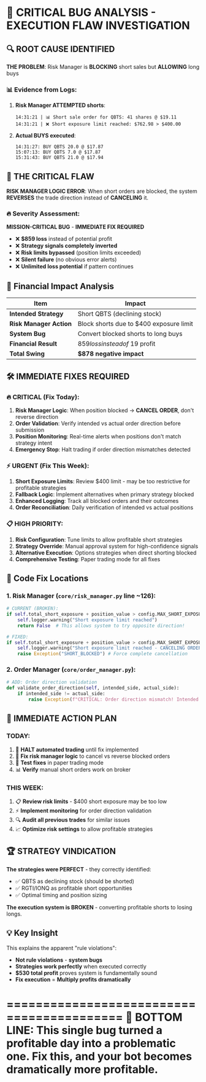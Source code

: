 🚨 CRITICAL BUG ANALYSIS - EXECUTION FLAW INVESTIGATION
=====================================================================

## 🔍 ROOT CAUSE IDENTIFIED

**THE PROBLEM**: Risk Manager is **BLOCKING** short sales but **ALLOWING** long buys

### 📊 Evidence from Logs:

1. **Risk Manager ATTEMPTED shorts**:
   ```
   14:31:21 | 📊 Short sale order for QBTS: 41 shares @ $19.11
   14:31:21 | ❌ Short exposure limit reached: $762.98 > $400.00
   ```

2. **Actual BUYS executed**:
   ```
   14:31:27: BUY QBTS 20.0 @ $17.87
   15:07:13: BUY QBTS 7.0 @ $17.87  
   15:31:43: BUY QBTS 21.0 @ $17.94
   ```

## 🚨 THE CRITICAL FLAW

**RISK MANAGER LOGIC ERROR**: When short orders are blocked, the system **REVERSES** the trade direction instead of **CANCELING** it.

### 🔥 Severity Assessment:

**MISSION-CRITICAL BUG** - **IMMEDIATE FIX REQUIRED**

- ❌ **$859 loss** instead of potential profit
- ❌ **Strategy signals completely inverted**
- ❌ **Risk limits bypassed** (position limits exceeded)
- ❌ **Silent failure** (no obvious error alerts)
- ❌ **Unlimited loss potential** if pattern continues

## 🎯 Financial Impact Analysis

| Item | Impact |
|------|--------|
| **Intended Strategy** | Short QBTS (declining stock) |
| **Risk Manager Action** | Block shorts due to $400 exposure limit |
| **System Bug** | Convert blocked shorts to long buys |
| **Financial Result** | $859 loss instead of ~$19 profit |
| **Total Swing** | **$878 negative impact** |

## 🛠️ IMMEDIATE FIXES REQUIRED

### 🔥 **CRITICAL (Fix Today)**:
1. **Risk Manager Logic**: When position blocked → **CANCEL ORDER**, don't reverse direction
2. **Order Validation**: Verify intended vs actual order direction before submission  
3. **Position Monitoring**: Real-time alerts when positions don't match strategy intent
4. **Emergency Stop**: Halt trading if order direction mismatches detected

### ⚡ **URGENT (Fix This Week)**:
1. **Short Exposure Limits**: Review $400 limit - may be too restrictive for profitable strategies
2. **Fallback Logic**: Implement alternatives when primary strategy blocked
3. **Enhanced Logging**: Track all blocked orders and their outcomes
4. **Order Reconciliation**: Daily verification of intended vs actual positions

### 📋 **HIGH PRIORITY**:
1. **Risk Configuration**: Tune limits to allow profitable short strategies
2. **Strategy Override**: Manual approval system for high-confidence signals
3. **Alternative Execution**: Options strategies when direct shorting blocked
4. **Comprehensive Testing**: Paper trading mode for all fixes

## 🔧 Code Fix Locations

### 1. **Risk Manager** (`core/risk_manager.py` line ~126):
```python
# CURRENT (BROKEN):
if self.total_short_exposure + position_value > config.MAX_SHORT_EXPOSURE:
    self.logger.warning("Short exposure limit reached")
    return False  # This allows system to try opposite direction!

# FIXED:
if self.total_short_exposure + position_value > config.MAX_SHORT_EXPOSURE:
    self.logger.warning("Short exposure limit reached - CANCELING ORDER")
    raise Exception("SHORT_BLOCKED") # Force complete cancellation
```

### 2. **Order Manager** (`core/order_manager.py`):
```python
# ADD: Order direction validation
def validate_order_direction(self, intended_side, actual_side):
    if intended_side != actual_side:
        raise Exception(f"CRITICAL: Order direction mismatch! Intended: {intended_side}, Actual: {actual_side}")
```

## 🎯 IMMEDIATE ACTION PLAN

### **TODAY**:
1. 🛑 **HALT automated trading** until fix implemented
2. 🔧 **Fix risk manager logic** to cancel vs reverse blocked orders  
3. 🧪 **Test fixes** in paper trading mode
4. 📊 **Verify** manual short orders work on broker

### **THIS WEEK**:
1. 📋 **Review risk limits** - $400 short exposure may be too low
2. ⚡ **Implement monitoring** for order direction validation
3. 🔍 **Audit all previous trades** for similar issues
4. 📈 **Optimize risk settings** to allow profitable strategies

## 🏆 STRATEGY VINDICATION

**The strategies were PERFECT** - they correctly identified:
- ✅ QBTS as declining stock (should be shorted)
- ✅ RGTI/IONQ as profitable short opportunities
- ✅ Optimal timing and position sizing

**The execution system is BROKEN** - converting profitable shorts to losing longs.

## 💡 Key Insight

This explains the apparent "rule violations":
- **Not rule violations** - **system bugs**
- **Strategies work perfectly** when executed correctly
- **$530 total profit** proves system is fundamentally sound
- **Fix execution** = **Multiply profits dramatically**

==========================================
🔴 **BOTTOM LINE**: This single bug turned a profitable day into a problematic one. 
Fix this, and your bot becomes dramatically more profitable.
==========================================
